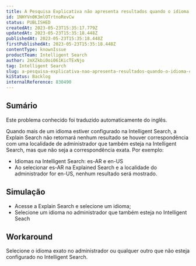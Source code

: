 ```yaml
---
title: A Pesquisa Explicativa não apresenta resultados quando o idioma corresponde à localidade do administrador também configurada na Pesquisa Inteligente
id: 1NHYVn0K3mlOTrtnoRevCw
status: PUBLISHED
createdAt: 2023-05-23T15:35:17.779Z
updatedAt: 2023-05-23T15:35:18.448Z
publishedAt: 2023-05-23T15:35:18.448Z
firstPublishedAt: 2023-05-23T15:35:18.448Z
contentType: knownIssue
productTeam: Intelligent Search
author: 2mXZkbi0oi061KicTExNjo
tag: Intelligent Search
slug: a-pesquisa-explicativa-nao-apresenta-resultados-quando-o-idioma-corresponde-a-localidade-do-administrador-tambem-configurada-na-pesquisa-inteligente
kiStatus: Backlog
internalReference: 830490
---
```


## Sumário

<div class="alert alert-info">
  <p>Este problema conhecido foi traduzido automaticamente do inglês.</p>
</div>


Quando mais de um idioma estiver configurado na Intelligent Search, a Explain Search não retornará nenhum resultado se houver correspondência com uma localidade de administrador que também esteja na Intelligent Search, mas que não seja a correspondência exata. Por exemplo:


- Idiomas na Intelligent Search: es-AR e en-US
- Ao selecionar es-AR na Explained Search e a localidade do administrador for en-US, nenhum resultado será mostrado.

## Simulação



- Acesse a Explain Search e selecione um idioma;
- Selecione um idioma no administrador que também esteja no Intelligent Seach

## Workaround


Selecione o idioma exato no administrador ou qualquer outro que não esteja configurado no Intelligent Search.




